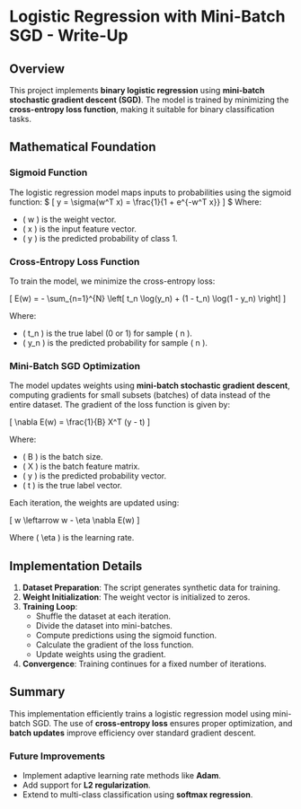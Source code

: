 # Logistic Regression with Mini-Batch SGD - Write-Up

## Overview
This project implements **binary logistic regression** using **mini-batch stochastic gradient descent (SGD)**. The model is trained by minimizing the **cross-entropy loss function**, making it suitable for binary classification tasks.

## Mathematical Foundation

### Sigmoid Function
The logistic regression model maps inputs to probabilities using the sigmoid function:
$
\[
y = \sigma(w^T x) = \frac{1}{1 + e^{-w^T x}}
\]
$
Where:
- \( w \) is the weight vector.
- \( x \) is the input feature vector.
- \( y \) is the predicted probability of class 1.

### Cross-Entropy Loss Function
To train the model, we minimize the cross-entropy loss:

\[
E(w) = - \sum_{n=1}^{N} \left[ t_n \log(y_n) + (1 - t_n) \log(1 - y_n) \right]
\]

Where:
- \( t_n \) is the true label (0 or 1) for sample \( n \).
- \( y_n \) is the predicted probability for sample \( n \).

### Mini-Batch SGD Optimization
The model updates weights using **mini-batch stochastic gradient descent**, computing gradients for small subsets (batches) of data instead of the entire dataset. The gradient of the loss function is given by:

\[
\nabla E(w) = \frac{1}{B} X^T (y - t)
\]

Where:
- \( B \) is the batch size.
- \( X \) is the batch feature matrix.
- \( y \) is the predicted probability vector.
- \( t \) is the true label vector.

Each iteration, the weights are updated using:

\[
w \leftarrow w - \eta \nabla E(w)
\]

Where \( \eta \) is the learning rate.

## Implementation Details

1. **Dataset Preparation**: The script generates synthetic data for training.
2. **Weight Initialization**: The weight vector is initialized to zeros.
3. **Training Loop**:
   - Shuffle the dataset at each iteration.
   - Divide the dataset into mini-batches.
   - Compute predictions using the sigmoid function.
   - Calculate the gradient of the loss function.
   - Update weights using the gradient.
4. **Convergence**: Training continues for a fixed number of iterations.

## Summary
This implementation efficiently trains a logistic regression model using mini-batch SGD. The use of **cross-entropy loss** ensures proper optimization, and **batch updates** improve efficiency over standard gradient descent.

### Future Improvements
- Implement adaptive learning rate methods like **Adam**.
- Add support for **L2 regularization**.
- Extend to multi-class classification using **softmax regression**.
